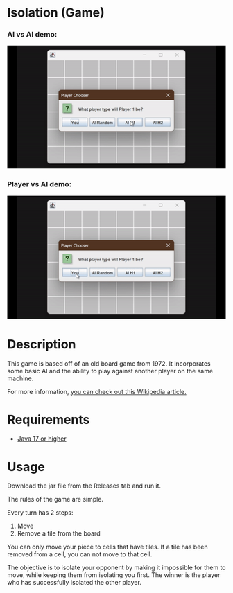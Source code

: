 # Isolation (Game)

### AI vs AI demo:
![AI vs AI](media/isolation_ai_h1_h2.gif)

### Player vs AI demo:
![Player vs Random](media/isolation_player_random.gif)

# Description

This game is based off of an old board game from 1972. It incorporates some basic AI and the ability to play against another player on the same machine.

For more information, [you can check out this Wikipedia article.](https://en.wikipedia.org/wiki/Isolation_(board_game))

# Requirements

* [Java 17 or higher](https://adoptium.net/temurin/releases/?version=17&package=jdk&arch=x64)

# Usage

Download the jar file from the Releases tab and run it.

The rules of the game are simple.

Every turn has 2 steps:
1. Move
2. Remove a tile from the board

You can only move your piece to cells that have tiles. If a tile has been removed from a cell, you can not move to that cell.

The objective is to isolate your opponent by making it impossible for them to move, while keeping them from isolating you first. The winner is the player who has successfully isolated the other player.
